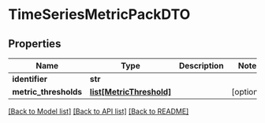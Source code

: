 # TimeSeriesMetricPackDTO

## Properties
Name | Type | Description | Notes
------------ | ------------- | ------------- | -------------
**identifier** | **str** |  | 
**metric_thresholds** | [**list[MetricThreshold]**](MetricThreshold.md) |  | [optional] 

[[Back to Model list]](../README.md#documentation-for-models) [[Back to API list]](../README.md#documentation-for-api-endpoints) [[Back to README]](../README.md)


